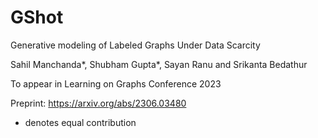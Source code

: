 # GShot
Generative modeling of Labeled Graphs Under Data Scarcity

Sahil Manchanda*, Shubham Gupta*, Sayan Ranu and Srikanta Bedathur

To appear in Learning on Graphs Conference 2023

Preprint: https://arxiv.org/abs/2306.03480


* denotes equal contribution
